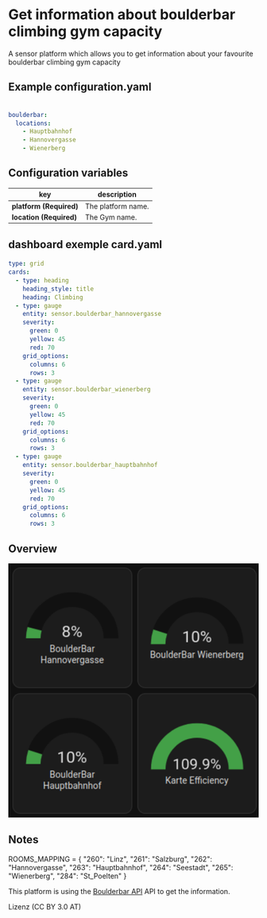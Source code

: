 
# Get information about boulderbar climbing gym capacity 

A sensor platform which allows you to get information about your favourite boulderbar climbing gym capacity


## Example configuration.yaml

```yaml

boulderbar:
  locations:
    - Hauptbahnhof
    - Hannovergasse
    - Wienerberg


```

## Configuration variables

key | description
-- | --
**platform (Required)** | The platform name.
**location (Required)** | The Gym name. 

## dashboard exemple card.yaml



```yaml
type: grid
cards:
  - type: heading
    heading_style: title
    heading: Climbing
  - type: gauge
    entity: sensor.boulderbar_hannovergasse
    severity:
      green: 0
      yellow: 45
      red: 70
    grid_options:
      columns: 6
      rows: 3
  - type: gauge
    entity: sensor.boulderbar_wienerberg
    severity:
      green: 0
      yellow: 45
      red: 70
    grid_options:
      columns: 6
      rows: 3
  - type: gauge
    entity: sensor.boulderbar_hauptbahnhof
    severity:
      green: 0
      yellow: 45
      red: 70
    grid_options:
      columns: 6
      rows: 3

```

## Overview

![Overview](overview.png)


## Notes


ROOMS_MAPPING = {
    "260": "Linz",
    "261": "Salzburg",
    "262": "Hannovergasse",
    "263": "Hauptbahnhof",
    "264": "Seestadt",
    "265": "Wienerberg",
    "284": "St_Poelten"
}

This platform is using the [Boulderbar API](http://www.boulderbar.net) API to get the information.

Lizenz (CC BY 3.0 AT)


